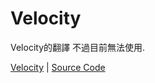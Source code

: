 # Velocity

Velocity的翻譯 不過目前無法使用.

[Velocity](https://velocitypowered.com/) | [Source Code](https://github.com/VelocityPowered/Velocity)

